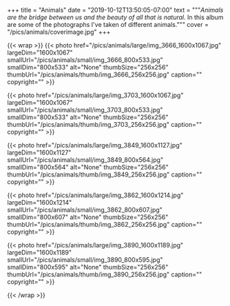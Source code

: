 +++
title = "Animals"
date = "2019-10-12T13:50:05-07:00"
text = """_Animals are the bridge between us and the beauty of all that is natural._
In this album are some of the photographs I've taken of different animals."""
cover = "/pics/animals/coverimage.jpg"
+++

{{< wrap >}}
{{< photo href="/pics/animals/large/img_3666_1600x1067.jpg" largeDim="1600x1067" smallUrl="/pics/animals/small/img_3666_800x533.jpg" smallDim="800x533" alt="None" thumbSize="256x256" thumbUrl="/pics/animals/thumb/img_3666_256x256.jpg" caption="" copyright="" >}}

{{< photo href="/pics/animals/large/img_3703_1600x1067.jpg" largeDim="1600x1067" smallUrl="/pics/animals/small/img_3703_800x533.jpg" smallDim="800x533" alt="None" thumbSize="256x256" thumbUrl="/pics/animals/thumb/img_3703_256x256.jpg" caption="" copyright="" >}}

{{< photo href="/pics/animals/large/img_3849_1600x1127.jpg" largeDim="1600x1127" smallUrl="/pics/animals/small/img_3849_800x564.jpg" smallDim="800x564" alt="None" thumbSize="256x256" thumbUrl="/pics/animals/thumb/img_3849_256x256.jpg" caption="" copyright="" >}}

{{< photo href="/pics/animals/large/img_3862_1600x1214.jpg" largeDim="1600x1214" smallUrl="/pics/animals/small/img_3862_800x607.jpg" smallDim="800x607" alt="None" thumbSize="256x256" thumbUrl="/pics/animals/thumb/img_3862_256x256.jpg" caption="" copyright="" >}}

{{< photo href="/pics/animals/large/img_3890_1600x1189.jpg" largeDim="1600x1189" smallUrl="/pics/animals/small/img_3890_800x595.jpg" smallDim="800x595" alt="None" thumbSize="256x256" thumbUrl="/pics/animals/thumb/img_3890_256x256.jpg" caption="" copyright="" >}}

{{< /wrap >}}
